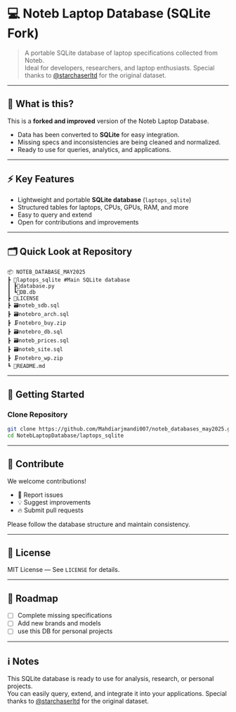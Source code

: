 # 💻 Noteb Laptop Database (SQLite Fork)

> A portable SQLite database of laptop specifications collected from Noteb.  
> Ideal for developers, researchers, and laptop enthusiasts.
> Special thanks to [@starchaserltd](https://github.com/starchaserltd) for the original dataset.

---

## 🔹 What is this?

This is a **forked and improved** version of the Noteb Laptop Database.  
- Data has been converted to **SQLite** for easy integration.  
- Missing specs and inconsistencies are being cleaned and normalized.  
- Ready to use for queries, analytics, and applications.

---

## ⚡ Key Features
- Lightweight and portable **SQLite database** (`laptops_sqlite`)  
- Structured tables for laptops, CPUs, GPUs, RAM, and more  
- Easy to query and extend  
- Open for contributions and improvements

---

## 🗂️ Quick Look at Repository
```
📦 NOTEB_DATABASE_MAY2025
┣ 📂laptops_sqlite #Main SQLite database
┃ ┣🐍database.py
┃ ┗💾DB.db 
┣ 📝LICENSE
┣ 🗃️noteb_sdb.sql
┣ 🗃️notebro_arch.sql
┣ 🗜️notebro_buy.zip
┣ 🗃️notebro_db.sql
┣ 🗃️noteb_prices.sql
┣ 🗃️noteb_site.sql
┣ 🗜️notebro_wp.zip
┗ 📖README.md
```
---

## 🚀 Getting Started

### Clone Repository
```bash
git clone https://github.com/Mahdiarjmandi007/noteb_databases_may2025.git
cd NotebLaptopDatabase/laptops_sqlite
```
---

## 🤝 Contribute

We welcome contributions!  
- 🐛 Report issues  
- 💡 Suggest improvements  
- 🔥 Submit pull requests  

Please follow the database structure and maintain consistency.

---

## 📜 License

MIT License — See `LICENSE` for details.

---

## 📌 Roadmap

- [ ] Complete missing specifications  
- [ ] Add new brands and models  
- [ ] use this DB for personal projects  

---

## ℹ️ Notes

This SQLite database is ready to use for analysis, research, or personal projects.  
You can easily query, extend, and integrate it into your applications.
Special thanks to [@starchaserltd](https://github.com/starchaserltd) for the original dataset.
